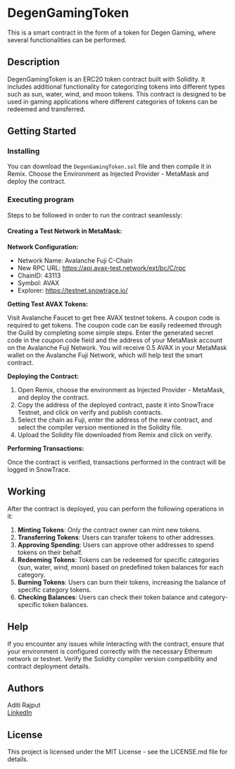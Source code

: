 # DegenGamingToken

This is a smart contract in the form of a token for Degen Gaming, where several functionalities can be performed.

## Description

DegenGamingToken is an ERC20 token contract built with Solidity. It includes additional functionality for categorizing tokens into different types such as sun, water, wind, and moon tokens. This contract is designed to be used in gaming applications where different categories of tokens can be redeemed and transferred.

## Getting Started

### Installing

You can download the `DegenGamingToken.sol` file and then compile it in Remix. Choose the Environment as Injected Provider - MetaMask and deploy the contract.

### Executing program

Steps to be followed in order to run the contract seamlessly:

#### Creating a Test Network in MetaMask:

**Network Configuration:**

- Network Name: Avalanche Fuji C-Chain
- New RPC URL: https://api.avax-test.network/ext/bc/C/rpc
- ChainID: 43113
- Symbol: AVAX
- Explorer: https://testnet.snowtrace.io/

**Getting Test AVAX Tokens:**

Visit Avalanche Faucet to get free AVAX testnet tokens. A coupon code is required to get tokens. The coupon code can be easily redeemed through the Guild by completing some simple steps. Enter the generated secret code in the coupon code field and the address of your MetaMask account on the Avalanche Fuji Network. You will receive 0.5 AVAX in your MetaMask wallet on the Avalanche Fuji Network, which will help test the smart contract.

**Deploying the Contract:**

1. Open Remix, choose the environment as Injected Provider - MetaMask, and deploy the contract.
2. Copy the address of the deployed contract, paste it into SnowTrace Testnet, and click on verify and publish contracts.
3. Select the chain as Fuji, enter the address of the new contract, and select the compiler version mentioned in the Solidity file.
4. Upload the Solidity file downloaded from Remix and click on verify.

**Performing Transactions:**

Once the contract is verified, transactions performed in the contract will be logged in SnowTrace.

## Working

After the contract is deployed, you can perform the following operations in it:

1. **Minting Tokens**: Only the contract owner can mint new tokens.
2. **Transferring Tokens**: Users can transfer tokens to other addresses.
3. **Approving Spending**: Users can approve other addresses to spend tokens on their behalf.
4. **Redeeming Tokens**: Tokens can be redeemed for specific categories (sun, water, wind, moon) based on predefined token balances for each category.
5. **Burning Tokens**: Users can burn their tokens, increasing the balance of specific category tokens.
6. **Checking Balances**: Users can check their token balance and category-specific token balances.

## Help

If you encounter any issues while interacting with the contract, ensure that your environment is configured correctly with the necessary Ethereum network or testnet. Verify the Solidity compiler version compatibility and contract deployment details.

## Authors

Aditi Rajput  
[LinkedIn](https://www.linkedin.com/in/aditi-rajput-b9360720b/)

## License

This project is licensed under the MIT License - see the LICENSE.md file for details.


